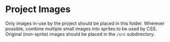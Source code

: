 # Project Images

Only images in-use by the project should be placed in this folder.  Wherever possible, combine multiple small images into sprites to be used by CSS.  Original (non-sprite) images should be placed in the `/src` subdirectory.